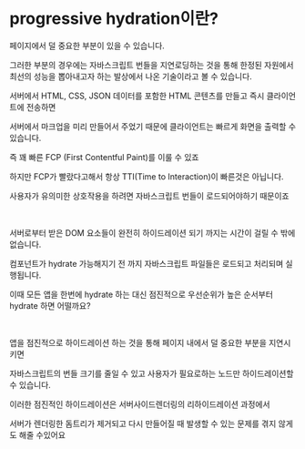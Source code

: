 # progressive hydration이란?

페이지에서 덜 중요한 부분이 있을 수 있습니다.

그러한 부분의 경우에는 자바스크립트 번들을 지연로딩하는 것을 통해 한정된 자원에서 최선의 성능을 뽑아내고자 하는 발상에서 나온 기술이라고 볼 수 있습니다.

서버에서 HTML, CSS, JSON 데이터를 포함한 HTML 콘텐츠를 만들고 즉시 클라이언트에 전송하면

서버에서 마크업을 미리 만들어서 주었기 때문에 클라이언트는 빠르게 화면을 출력할 수 있습니다.

즉 꽤 빠른 FCP (First Contentful Paint)를 이룰 수 있죠

하지만 FCP가 빨랐다고해서 항상 TTI(Time to Interaction)이 빠른것은 아닙니다.

사용자가 유의미한 상호작용을 하려면 자바스크립트 번들이 로드되어야하기 때문이죠

<br/>

서버로부터 받은 DOM 요소들이 완전히 하이드레이션 되기 까지는 시간이 걸릴 수 밖에 없습니다.

컴포넌트가 hydrate 가능해지기 전 까지 자바스크립트 파일들은 로드되고 처리되며 실행됩니다.

이때 모든 앱을 한번에 hydrate 하는 대신 점진적으로 우선순위가 높은 순서부터 hydrate 하면 어떨까요?

<br/>

앱을 점진적으로 하이드레이션 하는 것을 통해 페이지 내에서 덜 중요한 부분을 지연시키면

자바스크립트의 번들 크기를 줄일 수 있고 사용자가 필요로하는 노드만 하이드레이션할 수 있습니다.

이러한 점진적인 하이드레이션은 서버사이드렌더링의 리하이드레이션 과정에서

서버가 렌더링한 돔트리가 제거되고 다시 만들어질 때 발생할 수 있는 문제를 겪지 않게도 해줄 수있어요

